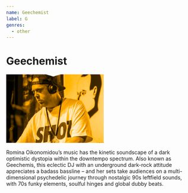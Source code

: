 ```yaml
---
name: Geechemist
label: G
genres:
  - other
---
```


# Geechemist

![](./assets/images/_sample.png)

Romina Oikonomidou’s music has the kinetic soundscape of a dark optimistic dystopia within the downtempo spectrum. Also known as Geechemis, this eclectic DJ with an underground dark-rock attitude appreciates a badass bassline – and her sets take audiences on a multi-dimensional psychedelic journey through nostalgic 90s leftfield sounds, with 70s funky elements, soulful hinges and global dubby beats. 
